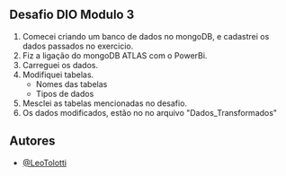 ## Desafio DIO Modulo 3

1. Comecei criando um banco de dados no mongoDB, e cadastrei os dados passados no exercicio.
2. Fiz a ligação do mongoDB ATLAS com o PowerBi.
3. Carreguei os dados.
4. Modifiquei tabelas.
   - Nomes das tabelas
   - Tipos de dados
5. Mesclei as tabelas mencionadas no desafio.
6. Os dados modificados, estão no no arquivo "Dados_Transformados"

## Autores

- [@LeoTolotti](https://github.com/LeoTolotti)
